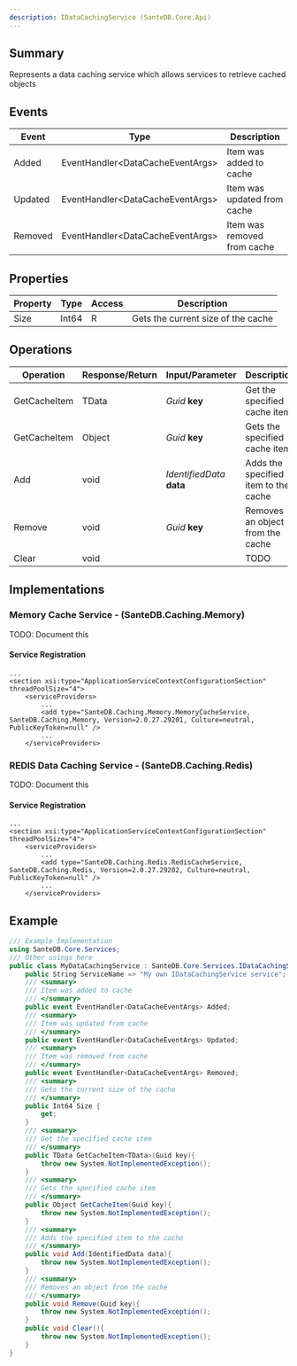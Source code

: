 ```yaml
---
description: IDataCachingService (SanteDB.Core.Api)
---
```


## Summary
Represents a data caching service which allows services to retrieve
            cached objects

## Events

|Event|Type|Description|
|-|-|-|
|Added|EventHandler&lt;DataCacheEventArgs>|Item was added to cache|
|Updated|EventHandler&lt;DataCacheEventArgs>|Item was updated from cache|
|Removed|EventHandler&lt;DataCacheEventArgs>|Item was removed from cache|

## Properties

|Property|Type|Access|Description|
|-|-|-|-|
|Size|Int64|R|Gets the current size of the cache|

## Operations

|Operation|Response/Return|Input/Parameter|Description|
|-|-|-|-|
|GetCacheItem|TData|*Guid* **key**|Get the specified cache item|
|GetCacheItem|Object|*Guid* **key**|Gets the specified cache item|
|Add|void|*IdentifiedData* **data**|Adds the specified item to the cache|
|Remove|void|*Guid* **key**|Removes an object from the cache|
|Clear|void||TODO|

## Implementations


### Memory Cache Service - (SanteDB.Caching.Memory)
TODO: Document this

#### Service Registration
```markup
...
<section xsi:type="ApplicationServiceContextConfigurationSection" threadPoolSize="4">
	<serviceProviders>
		...
		<add type="SanteDB.Caching.Memory.MemoryCacheService, SanteDB.Caching.Memory, Version=2.0.27.29201, Culture=neutral, PublicKeyToken=null" />
		...
	</serviceProviders>
```

### REDIS Data Caching Service - (SanteDB.Caching.Redis)
TODO: Document this

#### Service Registration
```markup
...
<section xsi:type="ApplicationServiceContextConfigurationSection" threadPoolSize="4">
	<serviceProviders>
		...
		<add type="SanteDB.Caching.Redis.RedisCacheService, SanteDB.Caching.Redis, Version=2.0.27.29202, Culture=neutral, PublicKeyToken=null" />
		...
	</serviceProviders>
```
## Example
```csharp
/// Example Implementation
using SanteDB.Core.Services;
/// Other usings here
public class MyDataCachingService : SanteDB.Core.Services.IDataCachingService { 
	public String ServiceName => "My own IDataCachingService service";
	/// <summary>
	/// Item was added to cache
	/// </summary>
	public event EventHandler<DataCacheEventArgs> Added;
	/// <summary>
	/// Item was updated from cache
	/// </summary>
	public event EventHandler<DataCacheEventArgs> Updated;
	/// <summary>
	/// Item was removed from cache
	/// </summary>
	public event EventHandler<DataCacheEventArgs> Removed;
	/// <summary>
	/// Gets the current size of the cache
	/// </summary>
	public Int64 Size {
		get;
	}
	/// <summary>
	/// Get the specified cache item
	/// </summary>
	public TData GetCacheItem<TData>(Guid key){
		throw new System.NotImplementedException();
	}
	/// <summary>
	/// Gets the specified cache item
	/// </summary>
	public Object GetCacheItem(Guid key){
		throw new System.NotImplementedException();
	}
	/// <summary>
	/// Adds the specified item to the cache
	/// </summary>
	public void Add(IdentifiedData data){
		throw new System.NotImplementedException();
	}
	/// <summary>
	/// Removes an object from the cache
	/// </summary>
	public void Remove(Guid key){
		throw new System.NotImplementedException();
	}
	public void Clear(){
		throw new System.NotImplementedException();
	}
}
```
